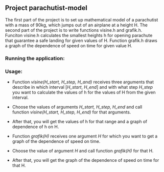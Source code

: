 ## **Project parachutist-model**
The first part of the project is to set up mathematical model of a parachutist with a mass of 90kg, which jumps out of an airplane at a height H. The second part of the project is to write functions visine.h and grafik.h. Funciton visine.h calculates the smallest heights h for opening parachute that guarantee a safe landing for given values of H. Function grafik.h draws a graph of the dependence of speed on time for given value H.

### Running the application:


### Usage:
* Function *visine(H_start, H_step, H_and)* receives three arguments that describe in which interval [*H_start*, *H_end*] and with what step *H_step* you want to calculate the values of h for the values of H from the given interval.
* Choose the values of arguments *H_start, H_step, H_end* and call function *visine(H_start, H_step, H_end)* for that arguments.
* After that, you will get the values of h for that range and a graph of dependence of h on H.
  
* Function *grafik(H)* receives one argument *H* for which you want to get a graph of the dependence of speed on time.
* Choose the value of argument *H* and call function *grafik(H)* for that H.
* After that, you will get the graph of the dependence of speed on time for that H.

